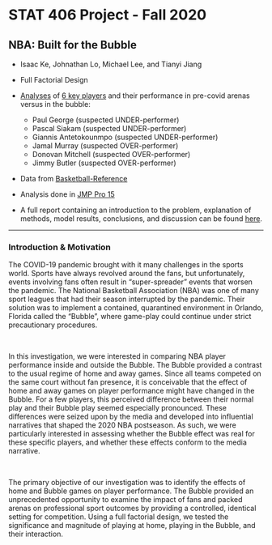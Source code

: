 # STAT 406 Project - Fall 2020
## NBA: Built for the Bubble
* Isaac Ke, Johnathan Lo, Michael Lee, and Tianyi Jiang
* Full Factorial Design  
* [Analyses](https://github.com/isaacke9/built-for-the-bubble/tree/main/JMP%20files) of [6 key players](https://github.com/isaacke9/built-for-the-bubble/tree/main/data) and their performance in pre-covid arenas versus in the bubble:  
    - Paul George (suspected UNDER-performer)  
    - Pascal Siakam (suspected UNDER-performer)  
    - Giannis Antetokounmpo (suspected UNDER-performer)  
    - Jamal Murray (suspected OVER-performer)  
    - Donovan Mitchell (suspected OVER-performer)  
    - Jimmy Butler (suspected OVER-performer)  
* Data from [Basketball-Reference](https://www.basketball-reference.com/ "Basketball Reference") 
* Analysis done in [JMP Pro 15](https://www.jmp.com/en_in/software/new-release/new-in-jmp-and-jmp-pro.html)  
  
* A full report containing an introduction to the problem, explanation of methods, model results, conclusions, and discussion can be found [here](https://github.com/isaacke9/built-for-the-bubble/blob/main/Report.pdf).  

***

### Introduction & Motivation  
<p>The COVID-19 pandemic brought with it many challenges in the sports world. Sports have always
revolved around the fans, but unfortunately, events involving fans often result in “super-spreader” events
that worsen the pandemic. The National Basketball Association (NBA) was one of many sport leagues
that had their season interrupted by the pandemic. Their solution was to implement a contained,
quarantined environment in Orlando, Florida called the “Bubble”, where game-play could continue under
strict precautionary procedures.</p><br/>
<p>In this investigation, we were interested in comparing NBA player performance inside and outside
the Bubble. The Bubble provided a contrast to the usual regime of home and away games. Since all
teams competed on the same court without fan presence, it is conceivable that the effect of home and
away games on player performance might have changed in the Bubble. For a few players, this perceived
difference between their normal play and their Bubble play seemed especially pronounced. These
differences were seized upon by the media and developed into influential narratives that shaped the
2020 NBA postseason. As such, we were particularly interested in assessing whether the Bubble effect
was real for these specific players, and whether these effects conform to the media narrative.</p><br/>
<p>The primary objective of our investigation was to identify the effects of home and Bubble games
on player performance. The Bubble provided an unprecedented opportunity to examine the impact of
fans and packed arenas on professional sport outcomes by providing a controlled, identical setting for
competition. Using a full factorial design, we tested the significance and magnitude of playing at home,
playing in the Bubble, and their interaction.</p><br/>
